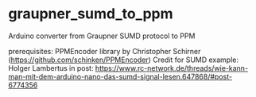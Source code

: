 # graupner_sumd_to_ppm
Arduino converter from Graupner SUMD protocol to PPM

prerequisites: PPMEncoder library by Christopher Schirner (https://github.com/schinken/PPMEncoder)
Credit for SUMD example: Holger Lambertus in post: https://www.rc-network.de/threads/wie-kann-man-mit-dem-arduino-nano-das-sumd-signal-lesen.647868/#post-6774356



